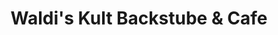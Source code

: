 ---
title: "Waldi's Kult Backstube & Cafe"
url: /bad-schallerbach/waldis-kult-backstube-und-cafe/
shop: Bäckerei
---